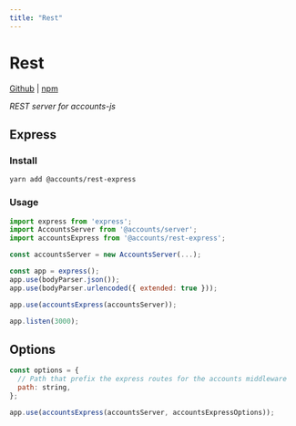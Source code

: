 ```yaml
---
title: "Rest"
---
```


# Rest

[Github](https://github.com/accounts-js/rest) |
[npm](https://www.npmjs.com/package/@accounts/rest-express)

_REST server for accounts-js_

## Express

### Install

```
yarn add @accounts/rest-express
```

### Usage

```javascript
import express from 'express';
import AccountsServer from '@accounts/server';
import accountsExpress from '@accounts/rest-express';

const accountsServer = new AccountsServer(...);

const app = express();
app.use(bodyParser.json());
app.use(bodyParser.urlencoded({ extended: true }));

app.use(accountsExpress(accountsServer));

app.listen(3000);
```

## Options

```javascript
const options = {
  // Path that prefix the express routes for the accounts middleware
  path: string,
};

app.use(accountsExpress(accountsServer, accountsExpressOptions));
```
